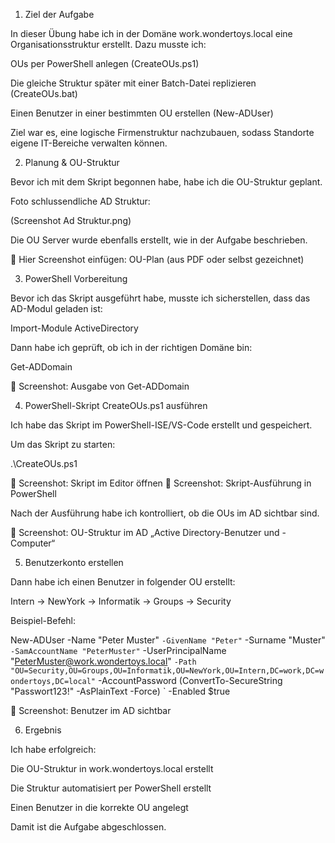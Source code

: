 1. Ziel der Aufgabe

In dieser Übung habe ich in der Domäne work.wondertoys.local eine Organisationsstruktur erstellt.
Dazu musste ich:

OUs per PowerShell anlegen (CreateOUs.ps1)

Die gleiche Struktur später mit einer Batch-Datei replizieren (CreateOUs.bat)

Einen Benutzer in einer bestimmten OU erstellen (New-ADUser)

Ziel war es, eine logische Firmenstruktur nachzubauen, sodass Standorte eigene IT-Bereiche verwalten können.

2. Planung & OU-Struktur

Bevor ich mit dem Skript begonnen habe, habe ich die OU-Struktur geplant.

Foto schlussendliche AD Struktur:

(Screenshot Ad Struktur.png)

Die OU Server wurde ebenfalls erstellt, wie in der Aufgabe beschrieben.

📎 Hier Screenshot einfügen: OU-Plan (aus PDF oder selbst gezeichnet)

3. PowerShell Vorbereitung

Bevor ich das Skript ausgeführt habe, musste ich sicherstellen, dass das AD-Modul geladen ist:

Import-Module ActiveDirectory


Dann habe ich geprüft, ob ich in der richtigen Domäne bin:

Get-ADDomain


📎 Screenshot: Ausgabe von Get-ADDomain

4. PowerShell-Skript CreateOUs.ps1 ausführen

Ich habe das Skript im PowerShell-ISE/VS-Code erstellt und gespeichert.

Um das Skript zu starten:

.\CreateOUs.ps1


📎 Screenshot: Skript im Editor öffnen
📎 Screenshot: Skript-Ausführung in PowerShell

Nach der Ausführung habe ich kontrolliert, ob die OUs im AD sichtbar sind.

📎 Screenshot: OU-Struktur im AD „Active Directory-Benutzer und -Computer“

5. Benutzerkonto erstellen

Dann habe ich einen Benutzer in folgender OU erstellt:

Intern → NewYork → Informatik → Groups → Security

Beispiel-Befehl:

New-ADUser -Name "Peter Muster" `
 -GivenName "Peter" `
 -Surname "Muster" `
 -SamAccountName "PeterMuster" `
 -UserPrincipalName "PeterMuster@work.wondertoys.local" `
 -Path "OU=Security,OU=Groups,OU=Informatik,OU=NewYork,OU=Intern,DC=work,DC=wondertoys,DC=local" `
 -AccountPassword (ConvertTo-SecureString "Passwort123!" -AsPlainText -Force) `
 -Enabled $true


📎 Screenshot: Benutzer im AD sichtbar

6. Ergebnis

Ich habe erfolgreich:

Die OU-Struktur in work.wondertoys.local erstellt

Die Struktur automatisiert per PowerShell erstellt

Einen Benutzer in die korrekte OU angelegt

Damit ist die Aufgabe abgeschlossen.
